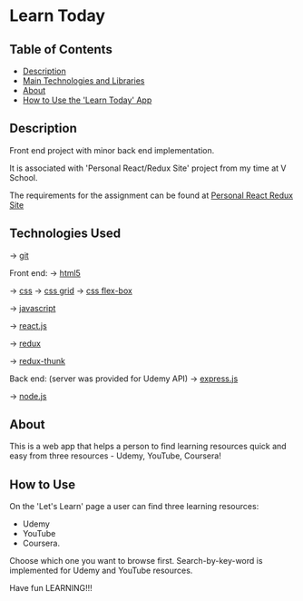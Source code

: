 # Learn Today

## Table of Contents

- [Description](#description)
- [Main Technologies and Libraries](#technologies-used)
- [About](#about)
- [How to Use the 'Learn Today' App](#how-to-use)










## Description

Front end project with minor back end implementation.

It is associated with 'Personal React/Redux Site' project from my time at V School.

The requirements for the assignment can be found at [Personal React Redux Site](https://coursework.vschool.io/personal-react-redux-site/)





## Technologies Used

-> [git](https://git-scm.com/doc)

Front end:
-> [html5](https://www.w3.org/html/)

-> [css](https://www.w3.org/Style/CSS/)
-> [css grid](https://www.w3.org/TR/css-grid/)
-> [css flex-box](https://www.w3.org/TR/css-flexbox/)

-> [javascript](https://www.javascript.com/)

-> [react.js](https://reactjs.org/)

-> [redux](https://redux.js.org/)

-> [redux-thunk](https://github.com/gaearon/redux-thunk)

Back end:
(server was provided for Udemy API)
-> [express.js](https://expressjs.com/)

-> [node.js](https://nodejs.org/en/)





## About

This is a web app that helps a person to find learning resources quick and easy from three resources - Udemy, YouTube, Coursera!


## How to Use

On the 'Let's Learn' page a user can find three learning resources:
- Udemy 
- YouTube
- Coursera.

Choose which one you want to browse first.
Search-by-key-word is implemented for Udemy and YouTube resources.

Have fun LEARNING!!!